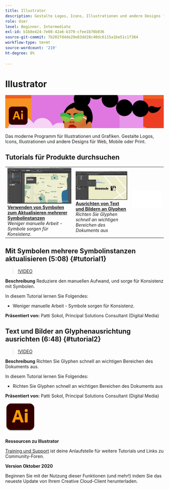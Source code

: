 ```yaml
---
title: Illustrator
description: Gestalte Logos, Icons, Illustrationen und andere Designs für Web, Mobile oder Print.
role: User
level: Beginner, Intermediate
exl-id: b1b8e424-7e08-42a6-b370-cfee1b76b036
source-git-commit: 7b202fd4de29e83dd28c40dc6115a1be51c1f384
workflow-type: tm+mt
source-wordcount: '219'
ht-degree: 0%

---
```


# Illustrator

![Tutorial Hero Image](../assets/Illustrator.jpg)

Das moderne Programm für Illustrationen und Grafiken. Gestalte Logos, Icons, Illustrationen und andere Designs für Web, Mobile oder Print.

## Tutorials für Produkte durchsuchen

<table style="table-layout:fixed">
<tr>
 <td>
   <a href="illustrator.md#tutorial1">
      <img alt="Verwenden von Symbolen zum Aktualisieren mehrerer Symbolinstanzen" src="../assets/Illustrator_symbols_sokol_thumbnail.jpg" />
   </a>
    <div>
   <a href="illustrator.md#tutorial1"><strong>Verwenden von Symbolen zum Aktualisieren mehrerer Symbolinstanzen</strong></a>
    </div>
    <em>Weniger manuelle Arbeit - Symbole sorgen für Konsistenz.</em>
    <br>
  </td>
  <td>
    <a href="illustrator.md#tutorial2">
        <img alt="Ausrichten von Text und Bildern an Glyphen" src="../assets/illustrator_glyphAlign_sokol_thumbnail.jpg" />
    </a>
    <div>
    <a href="illustrator.md#tutorial2"><strong>Ausrichten von Text und Bildern an Glyphen</strong></a>
    </div>
    <em>Richten Sie Glyphen schnell an wichtigen Bereichen des Dokuments aus</em>
    <br>
  </td>
  <td>
    <img alt="Spacer" src="../assets/Whitespacer.png" />
    <div>
    <br>
  </td>
</tr>
</table>

## Mit Symbolen mehrere Symbolinstanzen aktualisieren (5:08) {#tutorial1}

>[!VIDEO](https://video.tv.adobe.com/v/326816?hidetitle=true)

**Beschreibung**
Reduziere den manuellen Aufwand, und sorge für Konsistenz mit Symbolen.

In diesem Tutorial lernen Sie Folgendes:
* Weniger manuelle Arbeit - Symbole sorgen für Konsistenz.

**Präsentiert von:**
Patti Sokol, Principal Solutions Consultant (Digital Media)

## Text und Bilder an Glyphenausrichtung ausrichten (6:48) {#tutorial2}

>[!VIDEO](https://video.tv.adobe.com/v/326817?hidetitle=true)

**Beschreibung**
Richten Sie Glyphen schnell an wichtigen Bereichen des Dokuments aus.

In diesem Tutorial lernen Sie Folgendes:
* Richten Sie Glyphen schnell an wichtigen Bereichen des Dokuments aus

**Präsentiert von:**
Patti Sokol, Principal Solutions Consultant (Digital Media)

![Illustrator-Logo](../assets/ai_appicon_96.png)

**Ressourcen zu Illustrator**

[Training und Support](https://helpx.adobe.com/support/illustrator.html) ist deine Anlaufstelle für weitere Tutorials und Links zu Community-Foren.

**Version Oktober 2020**

Beginnen Sie mit der Nutzung dieser Funktionen (und mehr!) indem Sie das neueste Update von Ihrem Creative Cloud-Client herunterladen.
